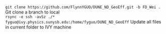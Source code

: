 ```git clone https://github.com/FlynnYGUO/DUNE_ND_GeoEff.git -b FD_Wei .``` Git clone a branch to local   
```rsync -e ssh -avSz ./* fyguo@ivy.physics.sunysb.edu:/home/fyguo/DUNE_ND_GeoEff``` Update all files in current folder to IVY machine
